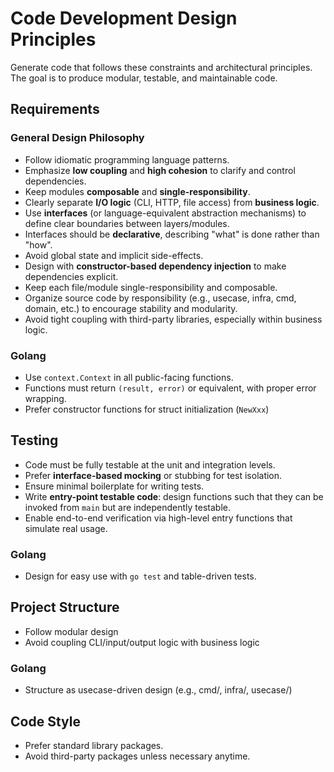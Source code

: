 # Code Development Design Principles

Generate code that follows these constraints and architectural principles. The goal is to produce modular, testable, and maintainable code.

## Requirements

### General Design Philosophy

- Follow idiomatic programming language patterns.
- Emphasize **low coupling** and **high cohesion** to clarify and control dependencies.
- Keep modules **composable** and **single-responsibility**.
- Clearly separate **I/O logic** (CLI, HTTP, file access) from **business logic**.
- Use **interfaces** (or language-equivalent abstraction mechanisms) to define clear boundaries between layers/modules.
- Interfaces should be **declarative**, describing "what" is done rather than "how".
- Avoid global state and implicit side-effects.
- Design with **constructor-based dependency injection** to make dependencies explicit.
- Keep each file/module single-responsibility and composable.
- Organize source code by responsibility (e.g., usecase, infra, cmd, domain, etc.) to encourage stability and modularity.
- Avoid tight coupling with third-party libraries, especially within business logic.

### Golang

- Use `context.Context` in all public-facing functions.
- Functions must return `(result, error)` or equivalent, with proper error wrapping.
- Prefer constructor functions for struct initialization (`NewXxx`)

## Testing

- Code must be fully testable at the unit and integration levels.
- Prefer **interface-based mocking** or stubbing for test isolation.
- Ensure minimal boilerplate for writing tests.
- Write **entry-point testable code**: design functions such that they can be invoked from `main` but are independently testable.
- Enable end-to-end verification via high-level entry functions that simulate real usage.

### Golang

- Design for easy use with `go test` and table-driven tests.

## Project Structure

- Follow modular design
- Avoid coupling CLI/input/output logic with business logic

### Golang

- Structure as usecase-driven design (e.g., cmd/, infra/, usecase/)

## Code Style

- Prefer standard library packages.
- Avoid third-party packages unless necessary anytime.
